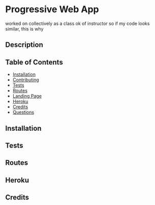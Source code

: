 # Progressive Web App



worked on collectively as a class
ok of instructor
so if my code looks similar, this is why 

 
  
  ## Description 

  ## Table of Contents
  * [Installation](#installation)
  * [Contributing](#contributing)
  * [Tests](#tests)
  * [Routes](#routes)
  * [Landing Page](#landing-page)
  * [Heroku](#heroku)
  * [Credits](#credits)
  * [Questions](#questions)
  
  ## Installation 
  
  

  
  ## Tests



## Routes


## Heroku


## Credits


